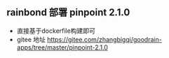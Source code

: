 ## rainbond 部署 pinpoint 2.1.0
* 直接基于dockerfile构建即可
* gitee 地址 https://gitee.com/zhangbigqi/goodrain-apps/tree/master/pinpoint-2.1.0